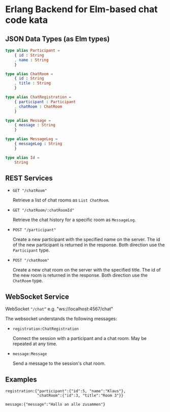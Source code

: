 Erlang Backend for Elm-based chat code kata
===========================================

JSON Data Types (as Elm types)
------------------------------

```elm
type alias Participant =
    { id : String
    , name : String
    }

type alias ChatRoom =
    { id : String
    , title : String
    }

type alias ChatRegistration =
    { participant : Participant
    , chatRoom : ChatRoom
    }

type alias Message =
    { message : String
    }

type alias MessageLog =
    { messageLog : String
    }

type alias Id =
    String
```

REST Services
-------------

* `GET "/chatRoom"`

  Retrieve a list of chat rooms as `List ChatRoom`.

* `GET "/chatRoom/:chatRoomId"`

  Retrieve the chat history for a specific room as `MessageLog`.

* `POST "/participant"`

  Create a new participant with the specified name on the server. The id of
  the new participant is returned in the response. Both direction use the
  `Participant` type.

* `POST "/chatRoom"`

  Create a new chat room on the server with the specified title. The id of the
  new room is returned in the response. Both direction use the `ChatRoom` type.

WebSocket Service
-----------------

WebSocket `"/chat“` e.g. "ws://localhost:4567/chat"

The websocket understands the following messages:

* `registration:ChatRegistration`

  Connect the session with a participant and a chat room. May be repeated at any
  time.

* `message:Message`

  Send a message to the session's chat room.

Examples
--------

```
registration:{"participant":{"id":5, "name":"Klaus"},
              "chatRoom":{"id":3, "title":"Room 3"}}

message:{"message":"Hallo an alle zusammen"}
```
